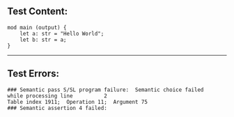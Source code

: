 
Test Content: 
-------------------------
```
mod main (output) { 
    let a: str = "Hello World";
    let b: str = a;
}
```
------------------------

Test Errors:
-------------------------
```
### Semantic pass S/SL program failure:  Semantic choice failed
while processing line          2
Table index 1911;  Operation 11;  Argument 75
### Semantic assertion 4 failed: 
```
